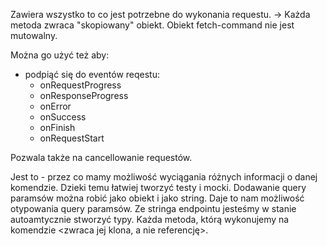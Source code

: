 Zawiera wszystko to co jest potrzebne do wykonania requestu.
-> Każda metoda zwraca "skopiowany" obiekt. 
Obiekt fetch-command nie jest mutowalny.

Można go użyć też aby:
  - podpiąć się do eventów reqestu:
    - onRequestProgress
    - onResponseProgress
    - onError
    - onSuccess
    - onFinish
    - onRequestStart

Pozwala także na cancellowanie requestów.

Jest to <obiekt> - przez co mamy możliwość wyciągania różnych informacji o danej komendzie.
Dzieki temu łatwiej tworzyć testy i mocki.
Dodawanie query paramsów można robić jako obiekt i jako string. 
Daje to nam możliwość otypowania query paramsów.
Ze stringa endpointu jesteśmy w stanie autoamtycznie stworzyć typy.
Każda metoda, którą wykonujemy na komendzie <zwraca jej klona, a nie referencję>.

